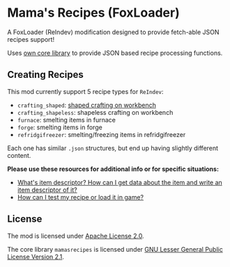# Mama's Recipes (FoxLoader)

A FoxLoader (ReIndev) modification designed to provide fetch-able JSON recipes support!

Uses [own core library](https://github.com/tracystacktrace/mamasrecipes) to provide JSON based recipe processing functions.

## Creating Recipes

This mod currently support 5 recipe types for `ReIndev`:
- `crafting_shaped`: [shaped crafting on workbench](https://github.com/tracystacktrace/mamasrecipes-reindev/blob/main/docs/WRITING_SHAPED_RECIPE.md)
- `crafting_shapeless`: shapeless crafting on workbench
- `furnace`: smelting items in furnace
- `forge`: smelting items in forge
- `refridgifreezer`: smelting/freezing items in refridgifreezer

Each one has similar `.json` structures, but end up having slightly different content.

**Please use these resources for additional info or for specific situations:**
- [What's item descriptor? How can I get data about the item and write an item descriptor of it?](https://github.com/tracystacktrace/mamasrecipes-reindev/blob/main/docs/FIND_ID_REINDEV.md#how-can-i-find-an-idmetadata-of-an-item)
- [How can I test my recipe or load it in game?](https://github.com/tracystacktrace/mamasrecipes-reindev/blob/main/docs/LOADING_RECIPE.md#how-can-i-test-my-recipe-or-load-it-in-game)

## License

The mod is licensed under [Apache License 2.0](https://github.com/tracystacktrace/mamasrecipes-reindev/blob/main/LICENSE).

The core library `mamasrecipes` is licensed under [GNU Lesser General Public License Version 2.1](https://github.com/tracystacktrace/mamasrecipes/blob/master/LICENSE).
